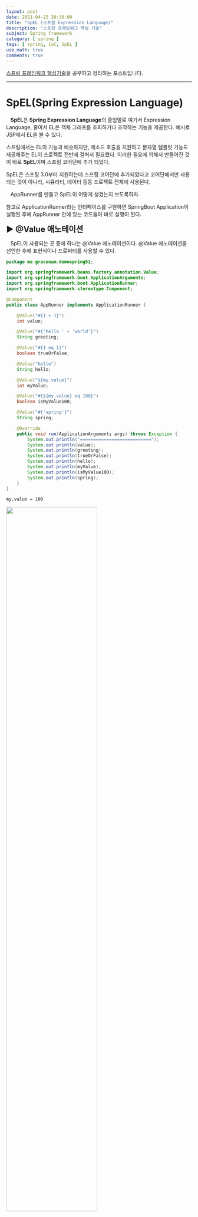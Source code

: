 ```yaml
---
layout: post
date: 2021-04-25 20:30:00
title: "SpEL (스프링 Expression Language)"
description: "스프링 프레임워크 핵심 기술"
subject: Spring framework
category: [ spring ]
tags: [ spring, IoC, SpEL ]
use_math: true
comments: true
---
```


[스프링 프레임워크 핵심기술](https://www.inflearn.com/course/spring-framework_core/dashboard)을 공부하고 정리하는 포스트입니다.

---

# SpEL(Spring Expression Language)

&nbsp;&nbsp;&nbsp;<b>SpEL</b>은 <b>Spring Expression Language</b>의 줄임말로 여기서 Expression Language, 줄여서 EL은 객체 그래프를 조회하거나 조작하는 기능을 제공한다. 예시로 JSP에서 EL을 볼 수 있다.

스프링에서는 EL의 기능과 비슷하지만, 메소드 호출을 지원하고 문자열 템플릿 기능도 제공해주는 EL이 프로젝트 전반에 걸쳐서 필요했다. 이러한 필요에 의해서 만들어진 것이 바로 <b>SpEL</b>이며 스프링 코어단에 추가 되었다.

SpEL은 스프링 3.0부터 지원하는데 스프링 코어단에 추가되었다고 코어단에서만 사용되는 것이 아니라, 시큐리티, 데이터 등등 프로젝트 전체에 사용된다.

&nbsp;&nbsp;&nbsp;AppRunner를 만들고 SpEL이 어떻게 생겼는지 보도록하자.

참고로 ApplicationRunner라는 인터페이스를 구현하면 SpringBoot Application이 실행된 후에 AppRunner 안에 있는 코드들이 바로 실행이 된다.

<span style="font-size:16pt"><b>&#9654; @Value 애노테이션</b></span>

&nbsp;&nbsp;&nbsp;SpEL이 사용되는 곳 중에 하나는 @Value 애노테이션이다. @Value 애노테이션을 선언한 후에 표현식이나 프로퍼티를 사용할 수 있다.

```java
package me.gracenam.demospring51;

import org.springframework.beans.factory.annotation.Value;
import org.springframework.boot.ApplicationArguments;
import org.springframework.boot.ApplicationRunner;
import org.springframework.stereotype.Component;

@Component
public class AppRunner implements ApplicationRunner {

    @Value("#{1 + 1}")
    int value;

    @Value("#{'hello ' + 'world'}")
    String greeting;

    @Value("#{1 eq 1}")
    boolean trueOrFalse;

    @Value("hello")
    String hello;

    @Value("${my.value}")
    int myValue;

    @Value("#{${my.value} eq 100}")
    boolean isMyValue100;

    @Value("#{'spring'}")
    String spring;

    @Override
    public void run(ApplicationArguments args) throws Exception {
        System.out.println("===========================");
        System.out.println(value);
        System.out.println(greeting);
        System.out.println(trueOrFalse);
        System.out.println(hello);
        System.out.println(myValue);
        System.out.println(isMyValue100);
        System.out.println(spring);
    }
}
```

```
my.value = 100
```

<img src="/assets/img/study/spel02.png" width="70%" align="center"><br/>

코드에서 @Value 애노테이션 뒤에 붙은 `#{ }`은 <b>표현식</b>을 사용하고, `${ }`는 <b>프로퍼티</b>를 사용한다. `${my.value}`는 application.properties라는 프로퍼티에 등록된 값을 읽어오는 것이다. 그리고 `#{${my.value} eq 100}`은 표현식 내부에 프로퍼티를 사용한 것인데 이처럼 표현식 안에 프로퍼티를 가질 수는 있지만 프로퍼티 안에 표현식을 사용하는 것은 허용되지 않는다.

`#{'spring'}`은 리터럴을 표현한 것인데 표현식 내에 문자열을 입력하면 그 문자열이 리터럴 그대로 전달되는 것이다. 그 외에도 Arrays, List, Maps, Indexers 등이 지원된다. 더 자세한 것은 [Reference](https://docs.spring.io/spring-framework/docs/current/reference/html/core.html#expressions)를 참고하자.

<span style="font-size:16pt"><b>&#9654; Bean 참고</b></span>

&nbsp;&nbsp;&nbsp;다른 방법은 <b>Bean</b>을 참고하는 것이다. Sample이라는 Bean을 만들어서 `data = 200`이라는 정보를 입력했다.

```java
package me.gracenam.demospring51;

import org.springframework.stereotype.Component;

@Component
public class Sample {

    private int data = 200;

    public int getData() {
        return data;
    }

    public void setData(int data) {
        this.data = data;
    }

}
```

```java
package me.gracenam.demospring51;

import org.springframework.beans.factory.annotation.Value;
import org.springframework.boot.ApplicationArguments;
import org.springframework.boot.ApplicationRunner;
import org.springframework.stereotype.Component;

@Component
public class AppRunner implements ApplicationRunner {

    @Value("#{sample.data}")
    int sampleDate;

    @Override
    public void run(ApplicationArguments args) throws Exception {
        System.out.println("===========================");
        System.out.println(sampleDate);
    }
}
```

<img src="/assets/img/study/spel03.png" width="70%" align="center"><br/>

이처럼 빈에 있는 값을 가져와서 출력할 수 있다.

&nbsp;&nbsp;&nbsp;SpEL을 지원하는 기능들이 더 있는데

+ @ConditionalOnExpression 애노테이션
  + @ConditionalOn 애노테이션은 선택적으로 빈을 등록하거나 빈 설정 파일을 읽어들일 때 사용하는 애노테이션인데, 이 경우에 Expression 기반으로 빈을 선별할 수 있다.
+ [스프링 시큐리티](https://docs.spring.io/spring-security/site/docs/3.0.x/reference/el-access.html)
  + 메소드 시큐리티, @PreAuthorize, @PostAuthorize, @PreFilter, @PostFilter
  + 시큐리티에서 사용되는 함수들은 EvaluationContext[^1]에서 오는 것이다. EvaluationContext로 Bean을 만들어주면 빈이 제공하는 함수들을 쓸 수 있다.
+ [스프링 데이터](https://spring.io/blog/2014/07/15/spel-support-in-spring-data-jpa-query-definitions)
  + 스프링 데이터의 @Query 애노테이션 같은 경우에도 메서드에서 받은 파라미터 인자에 들어있는 필드 값을 참조하거나 인덱스 기반으로 참조해서 사용할 수 있다.
+ [Thymeleaf](https://blog.outsider.ne.kr/997)
  + 스프링 프로젝트 뿐만 아니라 Thymeleaf라는 뷰 템플릿 엔진에서도 SpEL을 지원한다.

등이 있다.

&nbsp;&nbsp;&nbsp;마지막으로 SpEL의 기반을 이해하기 위한 두 클래스 중 <b>ExpressionParser</b>의 예제를 살펴보자.

```java
package me.gracenam.demospring51;

import org.springframework.boot.ApplicationArguments;
import org.springframework.boot.ApplicationRunner;
import org.springframework.expression.Expression;
import org.springframework.expression.ExpressionParser;
import org.springframework.expression.spel.standard.SpelExpressionParser;
import org.springframework.stereotype.Component;

@Component
public class AppRunner implements ApplicationRunner {

    @Override
    public void run(ApplicationArguments args) throws Exception {
        ExpressionParser parser = new SpelExpressionParser();
        Expression expression = parser.parseExpression("2 + 100");
        Integer value = expression.getValue(Integer.class);
        System.out.println("====================");
        System.out.println(value);
    }
}
```

필요에 따라서 ExpressionParser를 직접 작성해서 사용할 수 있다. `parser.parseExpression()`의 경우 이미 자체가 Expression이기 때문에 괄호 안에 들어갈 값만 입력해주면 된다. 이렇게 한 후 출력을 해보면 값이 나오는 것을 볼 수 있다.

<img src="/assets/img/study/spel04.png" width="70%" aling="center"><br/>

---
**Reference**
+ [스프링 프레임워크 핵심기술](https://www.inflearn.com/course/spring-framework_core/dashboard)

---
[^1]:StandardEvaluationContext context = new StandardEvaluationContext(bean)

